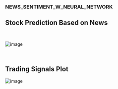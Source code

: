 ### NEWS_SENTIMENT_W_NEURAL_NETWORK
## Stock Prediction Based on News
<br>

![image](https://user-images.githubusercontent.com/20588107/105571459-316b3680-5d0d-11eb-8c70-55120309144a.png)

<br>

## Trading Signals Plot

![image](https://user-images.githubusercontent.com/20588107/105569762-bfd9bb00-5d01-11eb-9a9c-02157eb092de.png)

